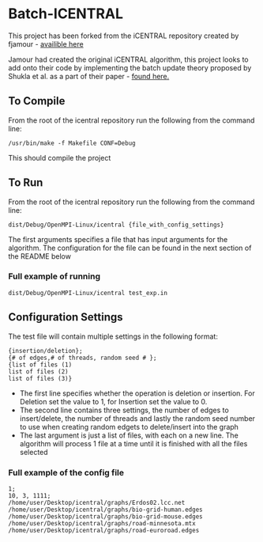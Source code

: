 # Batch-ICENTRAL

This project has been forked from the iCENTRAL repository created by fjamour - [availible here](https://github.com/fjamour/icentral)

Jamour had created the original iCENTRAL algorithm, this project looks to add onto their code by implementing the batch update theory proposed by Shukla et al. as a part of their paper - [found here.](https://dl.acm.org/doi/10.1145/3392717.3392743)


## To Compile
From the root of the icentral repository run the following from the command line:
```
/usr/bin/make -f Makefile CONF=Debug
```

This should compile the project

## To Run
From the root of the icentral repository run the following from the command line:
```
dist/Debug/OpenMPI-Linux/icentral {file_with_config_settings}
```

The first arguments specifies a file that has input arguments for the algorithm. The configuration for the file can be found in the next section of the README below

### Full example of running
```
dist/Debug/OpenMPI-Linux/icentral test_exp.in
```

## Configuration Settings
The test file will contain multiple settings in the following format:
```
{insertion/deletion};
{# of edges,# of threads, random seed # };
{list of files (1)
list of files (2)
list of files (3)}
```

* The first line specifies whether the operation is deletion or insertion. For Deletion set the value to 1, for Insertion set the value to 0.
* The second line contains three settings, the number of edges to insert/delete, the number of threads and lastly the random seed number to use when creating random edgets to delete/insert into the graph
* The last argument is just a list of files, with each on a new line. The algorithm will process 1 file at a time until it is finished with all the files selected

### Full example of the config file
```
1;
10, 3, 1111;
/home/user/Desktop/icentral/graphs/Erdos02.lcc.net
/home/user/Desktop/icentral/graphs/bio-grid-human.edges
/home/user/Desktop/icentral/graphs/bio-grid-mouse.edges
/home/user/Desktop/icentral/graphs/road-minnesota.mtx
/home/user/Desktop/icentral/graphs/road-euroroad.edges
```

